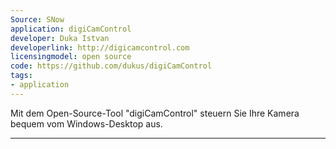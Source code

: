 ```yaml
---
Source: SNow
application: digiCamControl
developer: Duka Istvan
developerlink: http://digicamcontrol.com
licensingmodel: open source
code: https://github.com/dukus/digiCamControl
tags:
- application
---
```

Mit dem Open-Source-Tool "digiCamControl" steuern Sie Ihre Kamera bequem vom Windows-Desktop aus.

---
